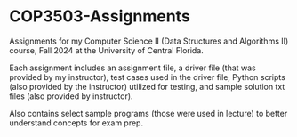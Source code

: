 # COP3503-Assignments
Assignments for my Computer Science II (Data Structures and Algorithms II) course, Fall 2024 at the University of Central Florida.

Each assignment includes an assignment file, a driver file (that was provided by my instructor), test cases used in the driver file, Python scripts (also provided by the instructor) utilized for testing, and sample solution txt files (also provided by instructor).

Also contains select sample programs (those were used in lecture) to better understand concepts for exam prep.
